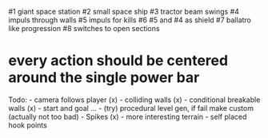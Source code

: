 #1 giant space station
#2 small space ship
#3 tractor beam swings
#4 impuls through walls
#5 impuls for kills
#6 #5 and #4 as shield
#7 ballatro like progression
#8 switches to open sections
# every action should be centered around the single power bar

Todo:
	- camera follows player (x)
	- colliding walls (x)
	- conditional breakable walls (x)
	- start and goal ...
	- (try) procedural level gen, if fail make custom (actually not too bad)
	- Spikes (x)
	- more interesting terrain
	- self placed hook points
